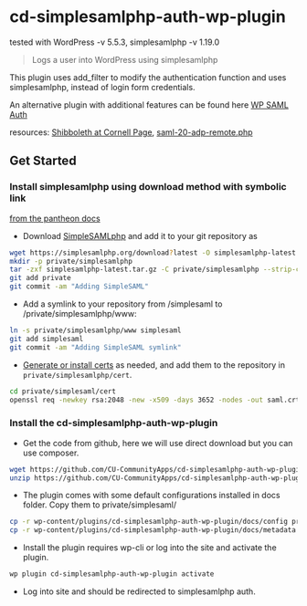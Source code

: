 # cd-simplesamlphp-auth-wp-plugin

tested with WordPress -v 5.5.3, simplesamlphp -v 1.19.0
>Logs a user into WordPress using simplesamlphp

This plugin uses add_filter to modify the authentication function and uses simplesamlphp, instead of login form credentials.

An alternative plugin with additional features can be found here [WP SAML Auth](https://github.com/pantheon-systems/wp-saml-auth)

resources: [Shibboleth at Cornell Page](https://confluence.cornell.edu/display/SHIBBOLETH/Shibboleth+at+Cornell+Page), [saml-20-adp-remote.php](https://confluence.cornell.edu/pages/viewpage.action?pageId=333373586&preview=%2F333373586%2F335416853%2Fsaml20-idp-remote.php)

## Get Started

### Install simplesamlphp using download method with symbolic link

[from the pantheon docs](https://pantheon.io/docs/shibboleth-sso)

- Download [SimpleSAMLphp](https://simplesamlphp.org/) and add it to your git repository as

```bash
wget https://simplesamlphp.org/download?latest -O simplesamlphp-latest.tar.gz
mkdir -p private/simplesamlphp
tar -zxf simplesamlphp-latest.tar.gz -C private/simplesamlphp --strip-components 1
git add private
git commit -am "Adding SimpleSAML"
```

- Add a symlink to your repository from /simplesaml to /private/simplesamlphp/www:

```bash
ln -s private/simplesamlphp/www simplesaml
git add simplesaml
git commit -am "Adding SimpleSAML symlink"
```

- [Generate or install certs](https://simplesamlphp.org/docs/stable/simplesamlphp-sp#section_1_1) as needed, and add them to the repository in `private/simplesamlphp/cert`.

```bash
cd private/simplesaml/cert
openssl req -newkey rsa:2048 -new -x509 -days 3652 -nodes -out saml.crt -keyout saml.pem
```

### Install the cd-simplesamlphp-auth-wp-plugin

- Get the code from github, here we will use direct download but you can use composer.

```bash
wget https://github.com/CU-CommunityApps/cd-simplesamlphp-auth-wp-plugin/archive/main.zip
unzip https://github.com/CU-CommunityApps/cd-simplesamlphp-auth-wp-plugin/archive/main.zip -d ./wp-content/plugins
```

- The plugin comes with some default configurations installed in docs folder. Copy them to private/simplesaml/

```bash
cp -r wp-content/plugins/cd-simplesamlphp-auth-wp-plugin/docs/config private/simplesaml
cp -r wp-content/plugins/cd-simplesamlphp-auth-wp-plugin/docs/metadata private/simplesaml
```

- Install the plugin requires wp-cli or log into the site and activate the plugin.

```bash
wp plugin cd-simplesamlphp-auth-wp-plugin activate
```

- Log into site and should be redirected to simplesamlphp auth.
